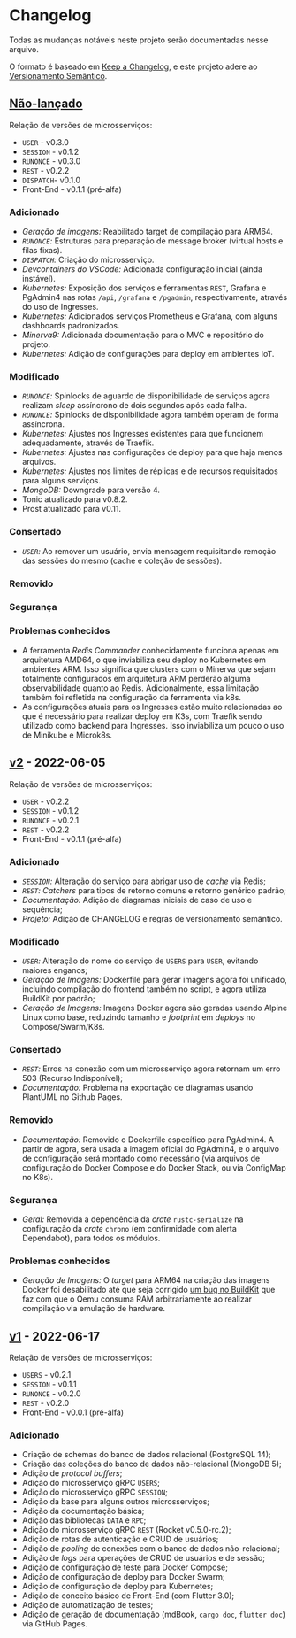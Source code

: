 # Changelog

Todas as mudanças notáveis neste projeto serão documentadas nesse arquivo.

O formato é baseado em [Keep a Changelog](https://keepachangelog.com/pt-BR/1.0.0/),
e este projeto adere ao [Versionamento Semântico](https://semver.org/spec/v2.0.0.html).

## [Não-lançado]

Relação de versões de microsserviços:

- `USER` - v0.3.0
- `SESSION` - v0.1.2
- `RUNONCE` - v0.3.0
- `REST` - v0.2.2
- `DISPATCH`- v0.1.0
- Front-End - v0.1.1 (pré-alfa)

### Adicionado

- *Geração de imagens:* Reabilitado target de compilação para ARM64.
- *`RUNONCE`:* Estruturas para preparação de message broker (virtual hosts e filas
  fixas).
- *`DISPATCH`:* Criação do microsserviço.
- *Devcontainers do VSCode:* Adicionada configuração inicial (ainda instável).
- *Kubernetes:* Exposição dos serviços e ferramentas `REST`, Grafana e PgAdmin4
  nas rotas `/api`, `/grafana` e `/pgadmin`, respectivamente, através do uso
  de Ingresses.
- *Kubernetes:* Adicionados serviços Prometheus e Grafana, com alguns dashboards
  padronizados.
- *Minerva9:* Adicionada documentação para o MVC e repositório do projeto.
- *Kubernetes:* Adição de configurações para deploy em ambientes IoT.

### Modificado

- *`RUNONCE`:* Spinlocks de aguardo de disponibilidade de serviços agora realizam
  _sleep_ assíncrono de dois segundos após cada falha.
- *`RUNONCE`:* Spinlocks de disponibilidade agora também operam de forma assíncrona.
- *Kubernetes:* Ajustes nos Ingresses existentes para que funcionem adequadamente,
  através de Traefik.
- *Kubernetes:* Ajustes nas configurações de deploy para que haja menos arquivos.
- *Kubernetes:* Ajustes nos limites de réplicas e de recursos requisitados para alguns
  serviços.
- *MongoDB:* Downgrade para versão 4.
- Tonic atualizado para v0.8.2.
- Prost atualizado para v0.11.

### Consertado

- *`USER`:* Ao remover um usuário, envia mensagem requisitando remoção das sessões
  do mesmo (cache e coleção de sessões).

### Removido
### Segurança
### Problemas conhecidos

- A ferramenta *Redis Commander* conhecidamente funciona apenas em arquitetura
  AMD64, o que inviabiliza seu deploy no Kubernetes em ambientes ARM. Isso
  significa que clusters com o Minerva que sejam totalmente configurados em
  arquitetura ARM perderão alguma observabilidade quanto ao Redis. Adicionalmente,
  essa limitação também foi refletida na configuração da ferramenta via k8s.
- As configurações atuais para os Ingresses estão muito relacionadas ao que é
  necessário para realizar deploy em K3s, com Traefik sendo utilizado como
  backend para Ingresses. Isso inviabiliza um pouco o uso de Minikube e
  Microk8s.


## [v2] - 2022-06-05


Relação de versões de microsserviços:

- `USER` - v0.2.2
- `SESSION` - v0.1.2
- `RUNONCE` - v0.2.1
- `REST` - v0.2.2
- Front-End - v0.1.1 (pré-alfa)

### Adicionado

- *`SESSION`:* Alteração do serviço para abrigar uso de _cache_ via Redis;
- *`REST`:* _Catchers_ para tipos de retorno comuns e retorno genérico padrão;
- *Documentação:* Adição de diagramas iniciais de caso de uso e sequência;
- *Projeto:* Adição de CHANGELOG e regras de versionamento semântico.

### Modificado

- *`USER`:* Alteração do nome do serviço de `USERS` para `USER`, evitando
  maiores enganos;
- *Geração de Imagens:* Dockerfile para gerar imagens agora foi unificado,
  incluindo compilação do frontend também no script, e agora utiliza
  BuildKit por padrão;
- *Geração de Imagens:* Imagens Docker agora são geradas usando Alpine Linux
  como base, reduzindo tamanho e _footprint_ em _deploys_ no Compose/Swarm/K8s.

### Consertado

- *`REST`:* Erros na conexão com um microsserviço agora retornam um erro 503
  (Recurso Indisponível);
- *Documentação:* Problema na exportação de diagramas usando PlantUML no Github
  Pages.

### Removido

- *Documentação:* Removido o Dockerfile específico para PgAdmin4. A partir de
  agora, será usada a imagem oficial do PgAdmin4, e o arquivo de configuração
  será montado como necessário (via arquivos de configuração do Docker Compose
  e do Docker Stack, ou via ConfigMap no K8s).

### Segurança

- *Geral:* Removida a dependência da _crate_ `rustc-serialize` na configuração
  da _crate_ `chrono` (em confirmidade com alerta Dependabot), para todos os
  módulos.

### Problemas conhecidos

- *Geração de Imagens:* O _target_ para ARM64 na criação das imagens Docker foi
  desabilitado até que seja corrigido
  [um bug no BuildKit](https://github.com/docker/build-push-action/issues/621)
  que faz com que o Qemu consuma RAM arbitrariamente ao realizar compilação
  via emulação de hardware.


## [v1] - 2022-06-17

Relação de versões de microsserviços:

- `USERS` - v0.2.1
- `SESSION` - v0.1.1
- `RUNONCE` - v0.2.0
- `REST` - v0.2.0
- Front-End - v0.0.1 (pré-alfa)

### Adicionado

- Criação de schemas do banco de dados relacional (PostgreSQL 14);
- Criação das coleções do banco de dados não-relacional (MongoDB 5);
- Adição de _protocol buffers_;
- Adição do microsserviço gRPC `USERS`;
- Adição do microsserviço gRPC `SESSION`;
- Adição da base para alguns outros microsserviços;
- Adição da documentação básica;
- Adição das bibliotecas `DATA` e `RPC`;
- Adição do microsserviço gRPC `REST` (Rocket v0.5.0-rc.2);
- Adição de rotas de autenticação e CRUD de usuários;
- Adição de _pooling_ de conexões com o banco de dados não-relacional;
- Adição de _logs_ para operações de CRUD de usuários e de sessão;
- Adição de configuração de teste para Docker Compose;
- Adição de configuração de deploy para Docker Swarm;
- Adição de configuração de deploy para Kubernetes;
- Adição de conceito básico de Front-End (com Flutter 3.0);
- Adição de automatização de testes;
- Adição de geração de documentação (mdBook, `cargo doc`, `flutter doc`)
  via GitHub Pages.


[Não-lançado]: https://github.com/luksamuk/minerva-system/compare/v2...HEAD
[v2]: https://github.com/luksamuk/minerva-system/releases/tag/v2
[v1]: https://github.com/luksamuk/minerva-system/releases/tag/v1

<!-- ==== Exemplo ==== -->
<!-- ## [v1] - 20XX-XX-XX -->
<!-- ### Adicionado -->
<!-- ### Modificado -->
<!-- ### Consertado -->
<!-- ### Removido -->
<!-- ### Segurança  -->
<!-- ### Problemas conhecidos  -->
